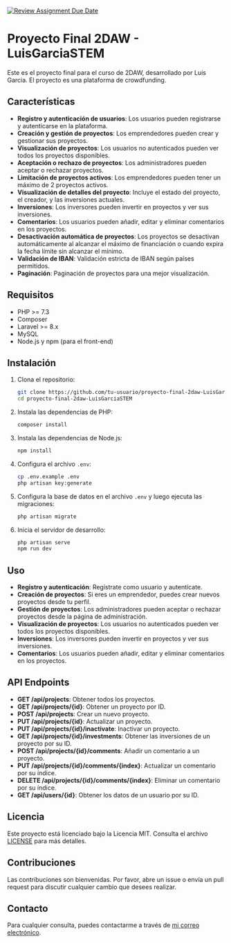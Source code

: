 [![Review Assignment Due Date](https://classroom.github.com/assets/deadline-readme-button-22041afd0340ce965d47ae6ef1cefeee28c7c493a6346c4f15d667ab976d596c.svg)](https://classroom.github.com/a/9Li3lVq0)

# Proyecto Final 2DAW - LuisGarciaSTEM

Este es el proyecto final para el curso de 2DAW, desarrollado por Luis Garcia. El proyecto es una plataforma de crowdfunding.

## Características

- **Registro y autenticación de usuarios**: Los usuarios pueden registrarse y autenticarse en la plataforma.
- **Creación y gestión de proyectos**: Los emprendedores pueden crear y gestionar sus proyectos.
- **Visualización de proyectos**: Los usuarios no autenticados pueden ver todos los proyectos disponibles.
- **Aceptación o rechazo de proyectos**: Los administradores pueden aceptar o rechazar proyectos.
- **Limitación de proyectos activos**: Los emprendedores pueden tener un máximo de 2 proyectos activos.
- **Visualización de detalles del proyecto**: Incluye el estado del proyecto, el creador, y las inversiones actuales.
- **Inversiones**: Los inversores pueden invertir en proyectos y ver sus inversiones.
- **Comentarios**: Los usuarios pueden añadir, editar y eliminar comentarios en los proyectos.
- **Desactivación automática de proyectos**: Los proyectos se desactivan automáticamente al alcanzar el máximo de financiación o cuando expira la fecha límite sin alcanzar el mínimo.
- **Validación de IBAN**: Validación estricta de IBAN según países permitidos.
- **Paginación**: Paginación de proyectos para una mejor visualización.

## Requisitos

- PHP >= 7.3
- Composer
- Laravel >= 8.x
- MySQL
- Node.js y npm (para el front-end)

## Instalación

1. Clona el repositorio:
   ```bash
   git clone https://github.com/tu-usuario/proyecto-final-2daw-LuisGarciaSTEM.git
   cd proyecto-final-2daw-LuisGarciaSTEM
   ```

2. Instala las dependencias de PHP:
   ```bash
   composer install
   ```

3. Instala las dependencias de Node.js:
   ```bash
   npm install
   ```

4. Configura el archivo `.env`:
   ```bash
   cp .env.example .env
   php artisan key:generate
   ```

5. Configura la base de datos en el archivo `.env` y luego ejecuta las migraciones:
   ```bash
   php artisan migrate
   ```

6. Inicia el servidor de desarrollo:
   ```bash
   php artisan serve
   npm run dev
   ```

## Uso

- **Registro y autenticación**: Regístrate como usuario y autentícate.
- **Creación de proyectos**: Si eres un emprendedor, puedes crear nuevos proyectos desde tu perfil.
- **Gestión de proyectos**: Los administradores pueden aceptar o rechazar proyectos desde la página de administración.
- **Visualización de proyectos**: Los usuarios no autenticados pueden ver todos los proyectos disponibles.
- **Inversiones**: Los inversores pueden invertir en proyectos y ver sus inversiones.
- **Comentarios**: Los usuarios pueden añadir, editar y eliminar comentarios en los proyectos.

## API Endpoints

- **GET /api/projects**: Obtener todos los proyectos.
- **GET /api/projects/{id}**: Obtener un proyecto por ID.
- **POST /api/projects**: Crear un nuevo proyecto.
- **PUT /api/projects/{id}**: Actualizar un proyecto.
- **PUT /api/projects/{id}/inactivate**: Inactivar un proyecto.
- **GET /api/projects/{id}/investments**: Obtener las inversiones de un proyecto por su ID.
- **POST /api/projects/{id}/comments**: Añadir un comentario a un proyecto.
- **PUT /api/projects/{id}/comments/{index}**: Actualizar un comentario por su índice.
- **DELETE /api/projects/{id}/comments/{index}**: Eliminar un comentario por su índice.
- **GET /api/users/{id}**: Obtener los datos de un usuario por su ID.

## Licencia

Este proyecto está licenciado bajo la Licencia MIT. Consulta el archivo [LICENSE](LICENSE) para más detalles.

## Contribuciones

Las contribuciones son bienvenidas. Por favor, abre un issue o envía un pull request para discutir cualquier cambio que desees realizar.

## Contacto

Para cualquier consulta, puedes contactarme a través de [mi correo electrónico](mailto:tu-email@example.com).
